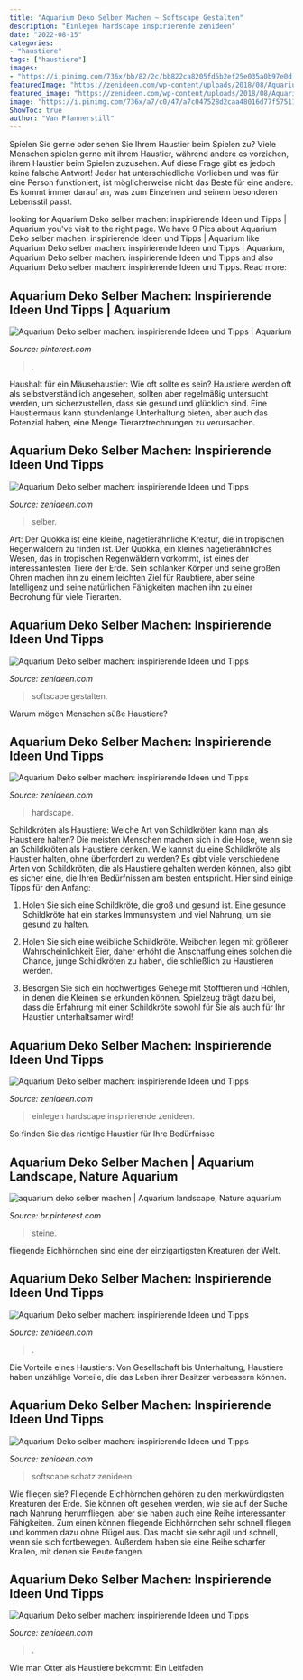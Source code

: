 ```yaml
---
title: "Aquarium Deko Selber Machen ~ Softscape Gestalten"
description: "Einlegen hardscape inspirierende zenideen"
date: "2022-08-15"
categories:
- "haustiere"
tags: ["haustiere"]
images:
- "https://i.pinimg.com/736x/bb/82/2c/bb822ca8205fd5b2ef25e035a0b97e0d.jpg"
featuredImage: "https://zenideen.com/wp-content/uploads/2018/08/Aquarium-Wasserpflanzen-setzen-300x241.jpg"
featured_image: "https://zenideen.com/wp-content/uploads/2018/08/Aquarium-dekorieren-Schatz-800x450.jpg"
image: "https://i.pinimg.com/736x/a7/c0/47/a7c047528d2caa48016d77f575110d51.jpg"
ShowToc: true
author: "Van Pfannerstill"
---
```



Spielen Sie gerne oder sehen Sie Ihrem Haustier beim Spielen zu?
Viele Menschen spielen gerne mit ihrem Haustier, während andere es vorziehen, ihrem Haustier beim Spielen zuzusehen. Auf diese Frage gibt es jedoch keine falsche Antwort! Jeder hat unterschiedliche Vorlieben und was für eine Person funktioniert, ist möglicherweise nicht das Beste für eine andere. Es kommt immer darauf an, was zum Einzelnen und seinem besonderen Lebensstil passt.

	

		
looking for Aquarium Deko selber machen: inspirierende Ideen und Tipps | Aquarium you've visit to the right page. We have 9 Pics about Aquarium Deko selber machen: inspirierende Ideen und Tipps | Aquarium like Aquarium Deko selber machen: inspirierende Ideen und Tipps | Aquarium, Aquarium Deko selber machen: inspirierende Ideen und Tipps and also Aquarium Deko selber machen: inspirierende Ideen und Tipps. Read more:
		
    
## Aquarium Deko Selber Machen: Inspirierende Ideen Und Tipps | Aquarium

<img loading=lazy src="https://i.pinimg.com/736x/a7/c0/47/a7c047528d2caa48016d77f575110d51.jpg" onerror="this.onerror=null;this.src='https://tse3.mm.bing.net/th?id=OIP.T4f3svrzegWw3ghbTheqwAHaE8&amp;pid=15.1';" alt="Aquarium Deko selber machen: inspirierende Ideen und Tipps | Aquarium">

_Source: pinterest.com_

>. 

	

Haushalt für ein Mäusehaustier: Wie oft sollte es sein?
Haustiere werden oft als selbstverständlich angesehen, sollten aber regelmäßig untersucht werden, um sicherzustellen, dass sie gesund und glücklich sind. Eine Haustiermaus kann stundenlange Unterhaltung bieten, aber auch das Potenzial haben, eine Menge Tierarztrechnungen zu verursachen.

    
## Aquarium Deko Selber Machen: Inspirierende Ideen Und Tipps

<img loading=lazy src="https://zenideen.com/wp-content/uploads/2018/08/Aquarium-Wasserpflanzen-setzen-300x241.jpg" onerror="this.onerror=null;this.src='https://tse1.mm.bing.net/th?id=OIP.jIEQV0DxP3zGuhzbXFlrQgAAAA&amp;pid=15.1';" alt="Aquarium Deko selber machen: inspirierende Ideen und Tipps">

_Source: zenideen.com_

>selber. 

	

Art: Der Quokka ist eine kleine, nagetierähnliche Kreatur, die in tropischen Regenwäldern zu finden ist.
Der Quokka, ein kleines nagetierähnliches Wesen, das in tropischen Regenwäldern vorkommt, ist eines der interessantesten Tiere der Erde. Sein schlanker Körper und seine großen Ohren machen ihn zu einem leichten Ziel für Raubtiere, aber seine Intelligenz und seine natürlichen Fähigkeiten machen ihn zu einer Bedrohung für viele Tierarten.

    
## Aquarium Deko Selber Machen: Inspirierende Ideen Und Tipps

<img loading=lazy src="https://zenideen.com/wp-content/uploads/2018/08/Aquarium-dekorieren-Korallen.jpg" onerror="this.onerror=null;this.src='https://tse3.mm.bing.net/th?id=OIP.Li1fcI5c7kz6KtKh8MSSdwHaE7&amp;pid=15.1';" alt="Aquarium Deko selber machen: inspirierende Ideen und Tipps">

_Source: zenideen.com_

>softscape gestalten. 

	

Warum mögen Menschen süße Haustiere?

    
## Aquarium Deko Selber Machen: Inspirierende Ideen Und Tipps

<img loading=lazy src="https://zenideen.com/wp-content/uploads/2018/08/Aquarium-einrichten-Hardscape.jpg" onerror="this.onerror=null;this.src='https://tse4.mm.bing.net/th?id=OIP.1BqohdW0nsTH1vl2gQVc2AHaFk&amp;pid=15.1';" alt="Aquarium Deko selber machen: inspirierende Ideen und Tipps">

_Source: zenideen.com_

>hardscape. 

	

Schildkröten als Haustiere: Welche Art von Schildkröten kann man als Haustiere halten?
Die meisten Menschen machen sich in die Hose, wenn sie an Schildkröten als Haustiere denken. Wie kannst du eine Schildkröte als Haustier halten, ohne überfordert zu werden? Es gibt viele verschiedene Arten von Schildkröten, die als Haustiere gehalten werden können, also gibt es sicher eine, die Ihren Bedürfnissen am besten entspricht. Hier sind einige Tipps für den Anfang:
1. Holen Sie sich eine Schildkröte, die groß und gesund ist. Eine gesunde Schildkröte hat ein starkes Immunsystem und viel Nahrung, um sie gesund zu halten.

2. Holen Sie sich eine weibliche Schildkröte. Weibchen legen mit größerer Wahrscheinlichkeit Eier, daher erhöht die Anschaffung eines solchen die Chance, junge Schildkröten zu haben, die schließlich zu Haustieren werden.

3. Besorgen Sie sich ein hochwertiges Gehege mit Stofftieren und Höhlen, in denen die Kleinen sie erkunden können. Spielzeug trägt dazu bei, dass die Erfahrung mit einer Schildkröte sowohl für Sie als auch für Ihr Haustier unterhaltsamer wird!

    
## Aquarium Deko Selber Machen: Inspirierende Ideen Und Tipps

<img loading=lazy src="https://zenideen.com/wp-content/uploads/2018/08/Aquarium-einrichten-Anleitung-800x498.jpg" onerror="this.onerror=null;this.src='https://tse1.mm.bing.net/th?id=OIP.APmDdON3lTTDtGO8yC-tDQHaEn&amp;pid=15.1';" alt="Aquarium Deko selber machen: inspirierende Ideen und Tipps">

_Source: zenideen.com_

>einlegen hardscape inspirierende zenideen. 

	

So finden Sie das richtige Haustier für Ihre Bedürfnisse

    
## Aquarium Deko Selber Machen | Aquarium Landscape, Nature Aquarium

<img loading=lazy src="https://i.pinimg.com/736x/bb/82/2c/bb822ca8205fd5b2ef25e035a0b97e0d.jpg" onerror="this.onerror=null;this.src='https://tse2.mm.bing.net/th?id=OIP.b9_uZa0Qi6jzy_e6zK29BQHaDt&amp;pid=15.1';" alt="aquarium deko selber machen | Aquarium landscape, Nature aquarium">

_Source: br.pinterest.com_

>steine. 

	

fliegende Eichhörnchen sind eine der einzigartigsten Kreaturen der Welt.

    
## Aquarium Deko Selber Machen: Inspirierende Ideen Und Tipps

<img loading=lazy src="https://zenideen.com/wp-content/uploads/2018/08/Aquarium-originell-dekorieren.jpg" onerror="this.onerror=null;this.src='https://tse3.mm.bing.net/th?id=OIP.-vFa5SfjKdbma_EUqSMpIwHaFS&amp;pid=15.1';" alt="Aquarium Deko selber machen: inspirierende Ideen und Tipps">

_Source: zenideen.com_

>. 

	

Die Vorteile eines Haustiers: Von Gesellschaft bis Unterhaltung, Haustiere haben unzählige Vorteile, die das Leben ihrer Besitzer verbessern können.

    
## Aquarium Deko Selber Machen: Inspirierende Ideen Und Tipps

<img loading=lazy src="https://zenideen.com/wp-content/uploads/2018/08/Aquarium-dekorieren-Schatz-800x450.jpg" onerror="this.onerror=null;this.src='https://tse3.mm.bing.net/th?id=OIP.aYuyb49ysbwySy8MeibwxAHaEK&amp;pid=15.1';" alt="Aquarium Deko selber machen: inspirierende Ideen und Tipps">

_Source: zenideen.com_

>softscape schatz zenideen. 

	

Wie fliegen sie?
Fliegende Eichhörnchen gehören zu den merkwürdigsten Kreaturen der Erde. Sie können oft gesehen werden, wie sie auf der Suche nach Nahrung herumfliegen, aber sie haben auch eine Reihe interessanter Fähigkeiten. Zum einen können fliegende Eichhörnchen sehr schnell fliegen und kommen dazu ohne Flügel aus. Das macht sie sehr agil und schnell, wenn sie sich fortbewegen. Außerdem haben sie eine Reihe scharfer Krallen, mit denen sie Beute fangen.

    
## Aquarium Deko Selber Machen: Inspirierende Ideen Und Tipps

<img loading=lazy src="https://zenideen.com/wp-content/uploads/2018/08/Aquarium-dekorieren-Bodengrund-600x532.jpg" onerror="this.onerror=null;this.src='https://tse4.mm.bing.net/th?id=OIP.XU3TGOKZ2hrQIXteTvCADgHaGk&amp;pid=15.1';" alt="Aquarium Deko selber machen: inspirierende Ideen und Tipps">

_Source: zenideen.com_

>. 

	

Wie man Otter als Haustiere bekommt: Ein Leitfaden

